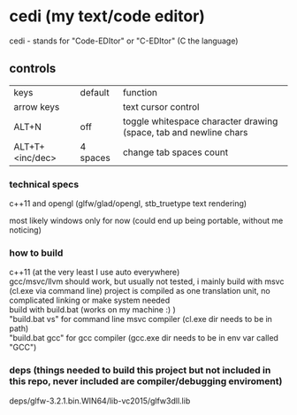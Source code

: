 # cedi (my text/code editor)
 cedi - stands for "Code-EDItor" or "C-EDItor" (C the language)<br>
 
## controls
 <table>
	<tr><td>keys</td>					<td>default</td>	<td>function</td></tr>
	<tr><td>arrow keys</td>				<td></td>			<td>text cursor control</td></tr>
	<tr><td>ALT+N</td>					<td>off</td>		<td>toggle whitespace character drawing (space, tab and newline chars</td></tr>
	<tr><td>ALT+T+&lt;inc/dec&gt;</td>	<td>4 spaces</td>	<td>change tab spaces count</td></tr>
 </table>
 
### technical specs
 c++11 and opengl (glfw/glad/opengl, stb_truetype text rendering)<br>
 
 most likely windows only for now (could end up being portable, without me noticing)<br>
 
### how to build
 c++11 (at the very least I use auto everywhere)<br>
 gcc/msvc/llvm should work, but usually not tested, i mainly build with msvc (cl.exe via command line)
 project is compiled as one translation unit, no complicated linking or make system needed<br>
 build with build.bat (works on my machine :) )<br>
  "build.bat vs"   for command line msvc compiler (cl.exe dir needs to be in path)<br>
  "build.bat gcc"  for gcc compiler (gcc.exe dir needs to be in env var called "GCC")<br>
 
### deps (things needed to build this project but not included in this repo, never included are compiler/debugging enviroment)
 deps/glfw-3.2.1.bin.WIN64/lib-vc2015/glfw3dll.lib<br>
 